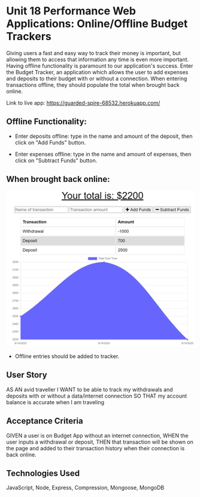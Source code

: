 # Unit 18 Performance Web Applications: Online/Offline Budget Trackers

Giving users a fast and easy way to track their money is important, but allowing them to access that information any time is even more important. Having offline functionality is paramount to our application's success. Enter the Budget Tracker, an application which allows the user to add expenses and deposits to their budget with or without a connection. When entering transactions offline, they should populate the total when brought back online.

Link to live app: https://guarded-spire-68532.herokuapp.com/

Offline Functionality:
-------------------------------------------------------------

  * Enter deposits offline: type in the name and amount of the deposit, then click on "Add Funds" button.

  * Enter expenses offline: type in the name and amount of expenses, then click on "Subtract Funds" button.

When brought back online:
-------------------------------------------------------------------

![Screenshot](./public/img/snapshot.png?raw=true "Budget Tracker")

  * Offline entries should be added to tracker.

## User Story
AS AN avid traveller
I WANT to be able to track my withdrawals and deposits with or without a data/internet connection
SO THAT my account balance is accurate when I am traveling

## Acceptance Criteria
GIVEN a user is on Budget App without an internet connection,
WHEN the user inputs a withdrawal or deposit,
THEN that transaction will be shown on the page and added to their transaction history when their connection is back online.

Technologies Used
---------------------------------------------------
JavaScript, Node, Express, Compression, Mongoose, MongoDB